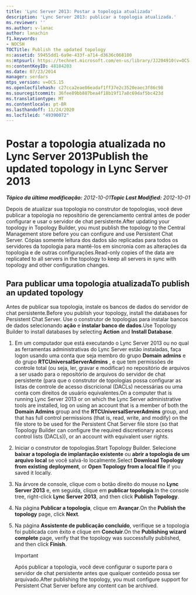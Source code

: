 ```yaml
---
title: 'Lync Server 2013: Postar a topologia atualizada'
description: 'Lync Server 2013: publicar a topologia atualizada.'
ms.reviewer: ''
ms.author: v-lanac
author: lanachin
f1.keywords:
- NOCSH
TOCTitle: Publish the updated topology
ms:assetid: 59455dd1-6a9e-433f-a714-d3636c068100
ms:mtpsurl: https://technet.microsoft.com/en-us/library/JJ204910(v=OCS.15)
ms:contentKeyID: 48184203
ms.date: 07/23/2014
manager: serdars
mtps_version: v=OCS.15
ms.openlocfilehash: c27cca2eae86eadaf1ff37e2c3520eaec3f86c98
ms.sourcegitcommit: 36fee89bb887bea4f18b19f17a8c69daf5bc423d
ms.translationtype: MT
ms.contentlocale: pt-BR
ms.lasthandoff: 11/24/2020
ms.locfileid: "49390072"
---
```

# <a name="publish-the-updated-topology-in-lync-server-2013"></a><span data-ttu-id="5b077-103">Postar a topologia atualizada no Lync Server 2013</span><span class="sxs-lookup"><span data-stu-id="5b077-103">Publish the updated topology in Lync Server 2013</span></span>

<div data-xmlns="http://www.w3.org/1999/xhtml">

<div class="topic" data-xmlns="http://www.w3.org/1999/xhtml" data-msxsl="urn:schemas-microsoft-com:xslt" data-cs="https://msdn.microsoft.com/">

<div data-asp="https://msdn2.microsoft.com/asp">



</div>

<div id="mainSection">

<div id="mainBody"><span data-ttu-id="5b077-104">

<span> </span></span><span class="sxs-lookup"><span data-stu-id="5b077-104">

<span> </span></span></span>

<span data-ttu-id="5b077-105">_**Tópico da última modificação:** 2012-10-01_</span><span class="sxs-lookup"><span data-stu-id="5b077-105">_**Topic Last Modified:** 2012-10-01_</span></span>

<span data-ttu-id="5b077-106">Depois de atualizar sua topologia no construtor de topologias, você deve publicar a topologia no repositório de gerenciamento central antes de poder configurar e usar o servidor de chat persistente.</span><span class="sxs-lookup"><span data-stu-id="5b077-106">After updating your topology in Topology Builder, you must publish the topology to the Central Management store before you can configure and use Persistent Chat Server.</span></span> <span data-ttu-id="5b077-107">Cópias somente leitura dos dados são replicadas para todos os servidores da topologia para mantê-los em sincronia com as alterações da topologia e de outras configurações.</span><span class="sxs-lookup"><span data-stu-id="5b077-107">Read-only copies of the data are replicated to all servers in the topology to keep all servers in sync with topology and other configuration changes.</span></span>

<div>

## <a name="to-publish-an-updated-topology"></a><span data-ttu-id="5b077-108">Para publicar uma topologia atualizada</span><span class="sxs-lookup"><span data-stu-id="5b077-108">To publish an updated topology</span></span>

<span data-ttu-id="5b077-109">Antes de publicar sua topologia, instale os bancos de dados do servidor de chat persistente.</span><span class="sxs-lookup"><span data-stu-id="5b077-109">Before you publish your topology, install the databases for Persistent Chat Server.</span></span> <span data-ttu-id="5b077-110">Use o construtor de topologias para instalar bancos de dados selecionando **ação** e **instalar banco de dados**.</span><span class="sxs-lookup"><span data-stu-id="5b077-110">Use Topology Builder to install databases by selecting **Action** and **Install Database**.</span></span>

1.  <span data-ttu-id="5b077-111">Em um computador que está executando o Lync Server 2013 ou no qual as ferramentas administrativas do Lync Server estão instaladas, faça logon usando uma conta que seja membro do grupo **Domain admins** e do grupo **RTCUniversalServerAdmins** , e que tem permissões de controle total (ou seja, ler, gravar e modificar) no repositório de arquivos a ser usado para o repositório de arquivos do servidor de chat persistente (para que o construtor de topologias possa configurar as listas de controle de acesso discricional (DACLs) necessárias ou uma conta com direitos de usuário equivalentes.</span><span class="sxs-lookup"><span data-stu-id="5b077-111">On a computer that is running Lync Server 2013 or on which the Lync Server administrative tools are installed, log on using an account that is a member of both the **Domain Admins** group and the **RTCUniversalServerAdmins** group, and that has full control permissions (that is, read, write, and modify) on the file store to be used for the Persistent Chat Server file store (so that Topology Builder can configure the required discretionary access control lists (DACLs)), or an account with equivalent user rights.</span></span>

2.  <span data-ttu-id="5b077-112">Iniciar o construtor de topologias.</span><span class="sxs-lookup"><span data-stu-id="5b077-112">Start Topology Builder.</span></span> <span data-ttu-id="5b077-113">Selecione **baixar a topologia de implantação existente** ou **abrir a topologia de um arquivo local** se você salvá-lo localmente.</span><span class="sxs-lookup"><span data-stu-id="5b077-113">Select **Download Topology from existing deployment**, or **Open Topology from a local file** if you saved it locally.</span></span>

3.  <span data-ttu-id="5b077-114">Na árvore de console, clique com o botão direito do mouse no **Lync Server 2013** e, em seguida, clique em **publicar topologia**.</span><span class="sxs-lookup"><span data-stu-id="5b077-114">In the console tree, right-click **Lync Server 2013**, and then click **Publish Topology**.</span></span>

4.  <span data-ttu-id="5b077-115">Na página **Publicar a topologia**, clique em **Avançar**.</span><span class="sxs-lookup"><span data-stu-id="5b077-115">On the **Publish the topology** page, click **Next**.</span></span>

5.  <span data-ttu-id="5b077-116">Na página **Assistente de publicação concluído**, verifique se a topologia foi publicada com êxito e clique em **Concluir**.</span><span class="sxs-lookup"><span data-stu-id="5b077-116">On the **Publishing wizard complete** page, verify that the topology was successfully published, and then click **Finish**.</span></span>
    
    <div>
    

    > [!IMPORTANT]  
    > <span data-ttu-id="5b077-117">Após publicar a topologia, você deve configurar o suporte para o servidor de chat persistente antes que qualquer conteúdo possa ser arquivado.</span><span class="sxs-lookup"><span data-stu-id="5b077-117">After publishing the topology, you must configure support for Persistent Chat Server before any content can be archived.</span></span>

    
    <span data-ttu-id="5b077-118"></div>

</div>

</div>

<span> </span>

</div>

</div>

</span><span class="sxs-lookup"><span data-stu-id="5b077-118"></div>

</div>

</div>

<span> </span>

</div>

</div>

</span></span></div>

